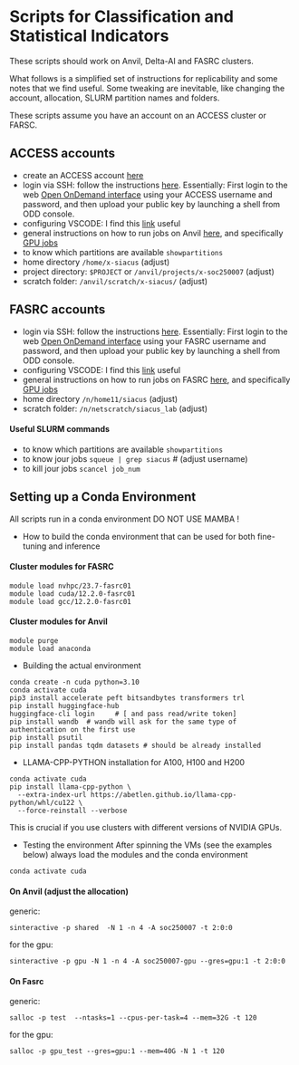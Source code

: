 # Scripts for Classification and Statistical Indicators

These scripts should work on Anvil, Delta-AI and FASRC clusters.

What follows is a simplified set of instructions for replicability and some notes that we find useful.
Some tweaking are inevitable, like changing the account, allocation, SLURM partition names and folders.

These scripts assume you have an account on an ACCESS cluster or FARSC.
## ACCESS accounts
* create an ACCESS account [here](https://operations.access-ci.org/identity/new-user) 
* login via SSH: follow the instructions [here](https://www.rcac.purdue.edu/knowledge/anvil/access/login). Essentially: First login to the web [Open OnDemand interface](https://ondemand.anvil.rcac.purdue.edu) using your ACCESS username and password, and then upload your public key by launching a shell from ODD console.
* configuring VSCODE: I find this [link](https://github.com/KempnerInstitute/kempner-computing-handbook/blob/main/kempner_computing_handbook/development_and_runtime_envs/using_vscode_for_remote_development.md) useful
* general instructions on how to run jobs on Anvil [here](https://www.rcac.purdue.edu/knowledge/anvil/run), and specifically [GPU jobs](https://www.rcac.purdue.edu/knowledge/anvil/run/examples/slurm)
* to know which partitions are available ```showpartitions```
* home directory ```/home/x-siacus``` (adjust)
* project directory:  ```$PROJECT``` or ```/anvil/projects/x-soc250007``` (adjust)
* scratch folder: ```/anvil/scratch/x-siacus/``` (adjust)

## FASRC accounts
* login via SSH: follow the instructions [here](https://docs.rc.fas.harvard.edu/kb/ssh-to-a-compute-node/). Essentially: First login to the web [Open OnDemand interface](https://rcood.rc.fas.harvard.edu/pun/sys/dashboard/) using your FASRC username and password, and then upload your public key by launching a shell from ODD console.
* configuring VSCODE: I find this [link](https://github.com/KempnerInstitute/kempner-computing-handbook/blob/main/kempner_computing_handbook/development_and_runtime_envs/using_vscode_for_remote_development.md) useful
* general instructions on how to run jobs on FASRC [here](https://docs.rc.fas.harvard.edu/kb/running-jobs/), and specifically [GPU jobs](https://docs.rc.fas.harvard.edu/wp-content/uploads/2013/10/GPU_Computing_9_26.pdf)
* home directory ```/n/home11/siacus``` (adjust)
* scratch folder: ```/n/netscratch/siacus_lab``` (adjust)

#### Useful SLURM commands
* to know which partitions are available ```showpartitions```
* to know jour jobs ```squeue | grep siacus```   # (adjust username)
* to kill jour jobs ```scancel job_num```
  
## Setting up a Conda Environment
All scripts run in a conda environment DO NOT USE MAMBA !

* How to build the conda environment that can be used for both fine-tuning and inference
#### Cluster modules for FASRC
```
module load nvhpc/23.7-fasrc01
module load cuda/12.2.0-fasrc01 
module load gcc/12.2.0-fasrc01
```
#### Cluster modules for Anvil
```
module purge
module load anaconda
```
* Building the actual environment
```
conda create -n cuda python=3.10
conda activate cuda
pip3 install accelerate peft bitsandbytes transformers trl
pip install huggingface-hub 
huggingface-cli login     # [ and pass read/write token]
pip install wandb  # wandb will ask for the same type of authentication on the first use
pip install psutil
pip install pandas tqdm datasets # should be already installed
````
* LLAMA-CPP-PYTHON installation for A100, H100 and H200
```
conda activate cuda
pip install llama-cpp-python \
  --extra-index-url https://abetlen.github.io/llama-cpp-python/whl/cu122 \
  --force-reinstall --verbose
```
This is crucial if you use clusters with different versions of NVIDIA GPUs.

* Testing the environment
After spinning the VMs (see the examples below) always load the modules and the conda environment
```
conda activate cuda
```
#### On Anvil (adjust the allocation)
generic: 

```sinteractive -p shared  -N 1 -n 4 -A soc250007 -t 2:0:0```

for the gpu:

```sinteractive -p gpu -N 1 -n 4 -A soc250007-gpu --gres=gpu:1 -t 2:0:0```

#### On Fasrc
generic: 

```salloc -p test  --ntasks=1 --cpus-per-task=4 --mem=32G -t 120```

for the gpu: 

```salloc -p gpu_test --gres=gpu:1 --mem=40G -N 1 -t 120```


